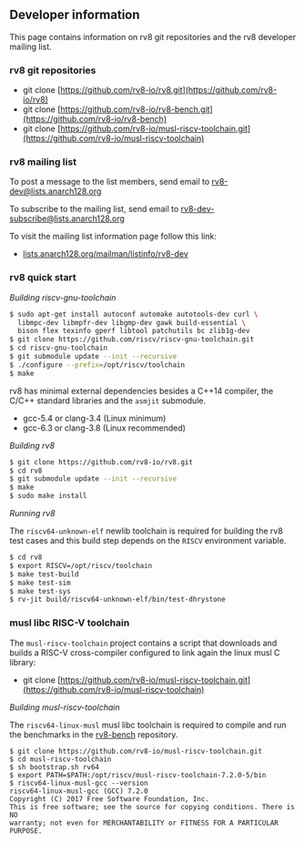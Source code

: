 ## Developer information

This page contains information on rv8 git repositories and the rv8 developer mailing list.


### rv8 git repositories

- git clone [https://github.com/rv8-io/rv8.git](https://github.com/rv8-io/rv8)
- git clone [https://github.com/rv8-io/rv8-bench.git](https://github.com/rv8-io/rv8-bench)
- git clone [https://github.com/rv8-io/musl-riscv-toolchain.git](https://github.com/rv8-io/musl-riscv-toolchain)


### rv8 mailing list

To post a message to the list members, send email to
[rv8-dev@lists.anarch128.org](mailto:rv8-dev@lists.anarch128.org)

To subscribe to the mailing list, send email to
[rv8-dev-subscribe@lists.anarch128.org](mailto:rv8-dev-subscribe@lists.anarch128.org)

To visit the mailing list information page follow this link:

- [lists.anarch128.org/mailman/listinfo/rv8-dev](https://lists.anarch128.org/mailman/listinfo/rv8-dev)


### rv8 quick start

_Building riscv-gnu-toolchain_

``` bash
$ sudo apt-get install autoconf automake autotools-dev curl \
  libmpc-dev libmpfr-dev libgmp-dev gawk build-essential \
  bison flex texinfo gperf libtool patchutils bc zlib1g-dev
$ git clone https://github.com/riscv/riscv-gnu-toolchain.git
$ cd riscv-gnu-toolchain
$ git submodule update --init --recursive
$ ./configure --prefix=/opt/riscv/toolchain
$ make
```

rv8 has minimal external dependencies besides a C++14 compiler,
the C/C++ standard libraries and the `asmjit` submodule.

- gcc-5.4 or clang-3.4 (Linux minimum)
- gcc-6.3 or clang-3.8 (Linux recommended)

_Building rv8_

``` bash
$ git clone https://github.com/rv8-io/rv8.git
$ cd rv8
$ git submodule update --init --recursive
$ make
$ sudo make install
```

_Running rv8_

The `riscv64-unknown-elf` newlib toolchain is required for building
the rv8 test cases and this build step depends on the `RISCV`
environment variable.

``` bash
$ cd rv8
$ export RISCV=/opt/riscv/toolchain
$ make test-build
$ make test-sim
$ make test-sys
$ rv-jit build/riscv64-unknown-elf/bin/test-dhrystone
```

### musl libc RISC-V toolchain

The `musl-riscv-toolchain` project contains a script that downloads
and builds a RISC-V cross-compiler configured to link again the linux
musl C library:

- git clone [https://github.com/rv8-io/musl-riscv-toolchain.git](https://github.com/rv8-io/musl-riscv-toolchain)

_Building musl-riscv-toolchain_

The `riscv64-linux-musl` musl libc toolchain is required to compile
and run the benchmarks in the [rv8-bench](/bench) repository.

```
$ git clone https://github.com/rv8-io/musl-riscv-toolchain.git
$ cd musl-riscv-toolchain
$ sh bootstrap.sh rv64
$ export PATH=$PATH:/opt/riscv/musl-riscv-toolchain-7.2.0-5/bin
$ riscv64-linux-musl-gcc --version
riscv64-linux-musl-gcc (GCC) 7.2.0
Copyright (C) 2017 Free Software Foundation, Inc.
This is free software; see the source for copying conditions. There is NO
warranty; not even for MERCHANTABILITY or FITNESS FOR A PARTICULAR PURPOSE. 
```